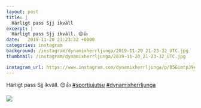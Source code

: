 ```yaml
---
layout: post
title: |
  Härligt pass Sjj ikväll
excerpt: |
  Härligt pass Sjj ikväll. 😊👍  
date:   2019-11-20 21:23:32 +0000
categories: instagram
background: /instagram/dynamixherrljunga/2019-11-20_21-23-32_UTC.jpg
thumbnail: /instagram/dynamixherrljunga/2019-11-20_21-23-32_UTC.jpg

instagram_url: https://www.instagram.com/dynamixherrljunga/p/B5GimtpJ9eY
---
```

Härligt pass Sjj ikväll. 😊👍 [#sportjujutsu](https://www.instagram.com/explore/tags/sportjujutsu/) [#dynamixherrljunga](https://www.instagram.com/explore/tags/dynamixherrljunga/)



<img src='{{ site.baseurl }}/instagram/dynamixherrljunga/2019-11-20_21-23-32_UTC.jpg' class='img-fluid' />
